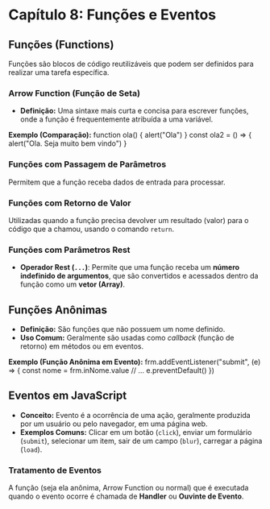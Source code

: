 # Capítulo 8: Funções e Eventos

## Funções (Functions)
Funções são blocos de código reutilizáveis que podem ser definidos para realizar uma tarefa específica.

### Arrow Function (Função de Seta)
- **Definição:** Uma sintaxe mais curta e concisa para escrever funções, onde a função é frequentemente atribuída a uma variável.

**Exemplo (Comparação):**
function ola() {
  alert("Ola")
}
const ola2 = () => {
  alert("Ola. Seja muito bem vindo")
}

### Funções com Passagem de Parâmetros
Permitem que a função receba dados de entrada para processar.

### Funções com Retorno de Valor
Utilizadas quando a função precisa devolver um resultado (valor) para o código que a chamou, usando o comando `return`.

### Funções com Parâmetros Rest
- **Operador Rest (`...`)**: Permite que uma função receba um **número indefinido de argumentos**, que são convertidos e acessados dentro da função como um **vetor (Array)**.

## Funções Anônimas
- **Definição:** São funções que não possuem um nome definido.
- **Uso Comum:** Geralmente são usadas como *callback* (função de retorno) em métodos ou em eventos.

**Exemplo (Função Anônima em Evento):**
frm.addEventListener("submit", (e) => {
    const nome = frm.inNome.value
    // ...
    e.preventDefault()
})

## Eventos em JavaScript
- **Conceito:** Evento é a ocorrência de uma ação, geralmente produzida por um usuário ou pelo navegador, em uma página web.
- **Exemplos Comuns:** Clicar em um botão (`click`), enviar um formulário (`submit`), selecionar um item, sair de um campo (`blur`), carregar a página (`load`).

### Tratamento de Eventos
A função (seja ela anônima, Arrow Function ou normal) que é executada quando o evento ocorre é chamada de **Handler** ou **Ouvinte de Evento**.

